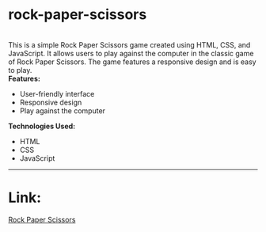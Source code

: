 # rock-paper-scissors
<br>
This is a simple Rock Paper Scissors game created using HTML, CSS, and JavaScript. It allows users to play against the computer in the classic game of Rock Paper Scissors. The game features a responsive design and is easy to play.
<br>
<b>Features:</b>
<ul>
  <li>User-friendly interface</li>
  <li>Responsive design</li>
  <li>Play against the computer</li>
</ul>
<b>Technologies Used:</b>
<ul>
  <li>HTML</li>
  <li>CSS</li>
  <li>JavaScript</li>
</ul>
<hr>
<h1>Link:</h1>
<a href="https://khushigc25.github.io/rock-paper-scissors/">Rock Paper Scissors</a>
